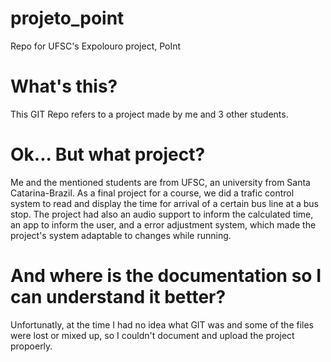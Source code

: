 # projeto_point
Repo for UFSC's Expolouro project, PoInt

# What's this?
This GIT Repo refers to a project made by me and 3 other students.

# Ok... But what project?
Me and the mentioned students are from UFSC, an university from Santa Catarina-Brazil.
As a final project for a course, we did a trafic control system to read and display the time for arrival of a certain bus line at a bus stop. The project had also an audio support to inform the calculated time, an app to inform the user, and a error adjustment system, which made the project's system adaptable to changes while running.

# And where is the documentation so I can understand it better?
Unfortunatly, at the time I had no idea what GIT was and some of the files were lost or mixed up, so I couldn't document and upload the project propoerly.
